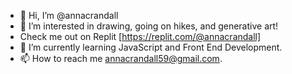- 👋 Hi, I’m @annacrandall
- 👀 I’m interested in drawing, going on hikes, and generative art! 
- Check me out on Replit [https://replit.com/@annacrandall]
- 🌱 I’m currently learning JavaScript and Front End Development. 
- 📫 How to reach me annacrandall59@gmail.com. 

<!---
annacrandall/annacrandall is a ✨ special ✨ repository because its `README.md` (this file) appears on your GitHub profile.
You can click the Preview link to take a look at your changes.
--->
